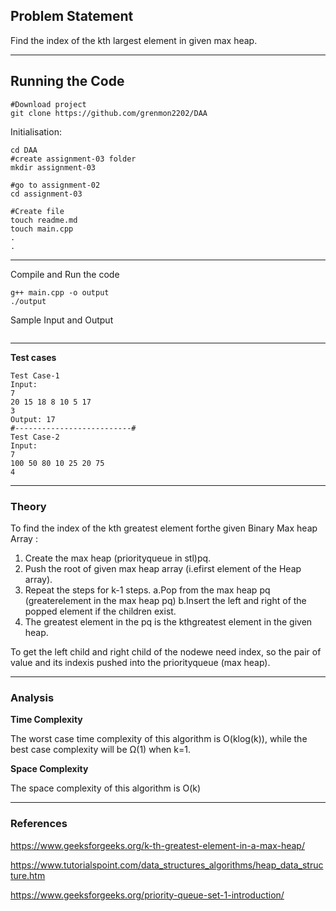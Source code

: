 ## Problem Statement
Find the index of the kth largest element in given max heap.

---
## Running the Code 

```
#Download project
git clone https://github.com/grenmon2202/DAA
```
Initialisation: 
```
cd DAA
#create assignment-03 folder
mkdir assignment-03

#go to assignment-02
cd assignment-03

#Create file
touch readme.md
touch main.cpp
.
.
```
---

Compile and Run the code
```
g++ main.cpp -o output
./output 
```
Sample Input and Output
```

```
---

**Test cases**

```
Test Case-1
Input:
7
20 15 18 8 10 5 17
3
Output: 17
#--------------------------#
Test Case-2
Input:
7
100 50 80 10 25 20 75
4
```

---

### Theory
To find the index of the kth greatest element forthe given Binary Max heap Array :
1.  Create the max heap (priorityqueue in stl)pq.
2.  Push the root of given max heap array (i.efirst element of the Heap array).
3.  Repeat the steps for k-1 steps.
	a.Pop  from  the  max  heap  pq  (greaterelement in the max heap pq)
	b.Insert the left and right of the popped element if the children exist.
4.  The greatest element in the pq is the kthgreatest element in the given heap.

To get the left child and right child of the nodewe need index, so the pair of value and its indexis pushed into the priorityqueue (max heap).

---

### Analysis

**Time Complexity**

The worst case time complexity of this algorithm is O(klog(k)), while the best case complexity will be Ω(1) when k=1.

**Space Complexity**

The space complexity of this algorithm is O(k)

---

### References

https://www.geeksforgeeks.org/k-th-greatest-element-in-a-max-heap/

https://www.tutorialspoint.com/data_structures_algorithms/heap_data_structure.htm

https://www.geeksforgeeks.org/priority-queue-set-1-introduction/

